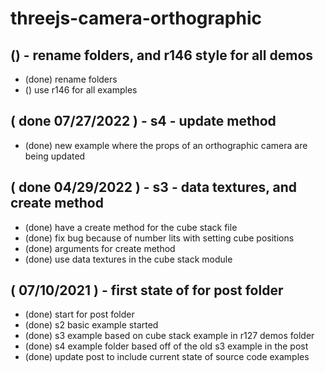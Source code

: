 # threejs-camera-orthographic

## () - rename folders, and r146 style for all demos
* (done) rename folders
* () use r146 for all examples

## ( done 07/27/2022 ) - s4 - update method
* (done) new example where the props of an orthographic camera are being updated

## ( done 04/29/2022 ) - s3 - data textures, and create method
* (done) have a create method for the cube stack file
* (done) fix bug because of number lits with setting cube positions
* (done) arguments for create method
* (done) use data textures in the cube stack module

## ( 07/10/2021 ) - first state of for post folder
* (done) start for post folder
* (done) s2 basic example started
* (done) s3 example based on cube stack example in r127 demos folder
* (done) s4 example folder based off of the old s3 example in the post
* (done) update post to include current state of source code examples
